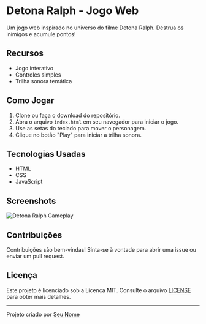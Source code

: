 # Detona Ralph - Jogo Web

Um jogo web inspirado no universo do filme Detona Ralph. Destrua os inimigos e acumule pontos!

## Recursos

- Jogo interativo
- Controles simples
- Trilha sonora temática

## Como Jogar

1. Clone ou faça o download do repositório.
2. Abra o arquivo `index.html` em seu navegador para iniciar o jogo.
3. Use as setas do teclado para mover o personagem.
4. Clique no botão "Play" para iniciar a trilha sonora.

## Tecnologias Usadas

- HTML
- CSS
- JavaScript

## Screenshots

![Detona Ralph Gameplay](./src/images/screenshot.png)

## Contribuições

Contribuições são bem-vindas! Sinta-se à vontade para abrir uma issue ou enviar um pull request.

## Licença

Este projeto é licenciado sob a Licença MIT. Consulte o arquivo [LICENSE](./LICENSE) para obter mais detalhes.

---

Projeto criado por [Seu Nome](https://github.com/seu-usuario)
